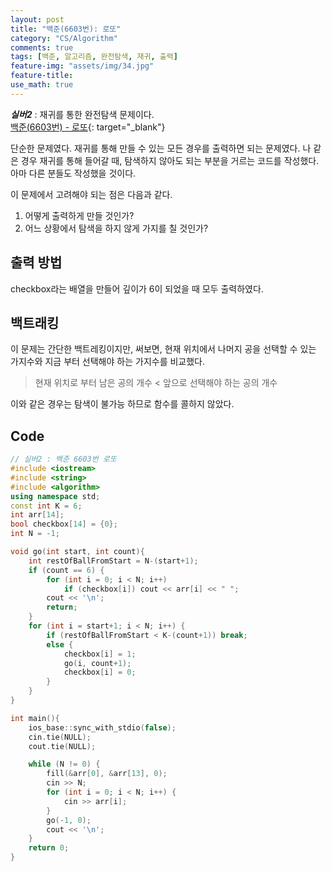 ```yaml
---
layout: post
title: "백준(6603번): 로또"
category: "CS/Algorithm"
comments: true
tags: [백준, 알고리즘, 완전탐색, 재귀, 출력]
feature-img: "assets/img/34.jpg"
feature-title:
use_math: true
---
```


**_실버2_** : 재귀를 통한 완전탐색 문제이다.  
[백준(6603번) - 로또](https://www.acmicpc.net/problem/6603){: target="\_blank"}

단순한 문제였다. 재귀를 통해 만들 수 있는 모든 경우를 출력하면 되는 문제였다. 나 같은 경우 재귀를 통해 들어갈 때, 탐색하지 않아도 되는 부분을 거르는 코드를 작성했다. 아마 다른 분들도 작성했을 것이다.

이 문제에서 고려해야 되는 점은 다음과 같다.

1. 어떻게 출력하게 만들 것인가?
2. 어느 상황에서 탐색을 하지 않게 가지를 칠 것인가?

## 출력 방법

checkbox라는 배열을 만들어 깊이가 6이 되었을 때 모두 출력하였다.

## 백트래킹

이 문제는 간단한 백트레킹이지만, 써보면, 현재 위치에서 나머지 공을 선택할 수 있는 가지수와 지금 부터 선택해야 하는 가지수를 비교했다.

> 현재 위치로 부터 남은 공의 개수 < 앞으로 선택해야 하는 공의 개수

이와 같은 경우는 탐색이 불가능 하므로 함수를 콜하지 않았다.

## Code

```c++
// 실버2 : 백준 6603번 로또
#include <iostream>
#include <string>
#include <algorithm>
using namespace std;
const int K = 6;
int arr[14];
bool checkbox[14] = {0};
int N = -1;

void go(int start, int count){
    int restOfBallFromStart = N-(start+1);
    if (count == 6) {
        for (int i = 0; i < N; i++)
            if (checkbox[i]) cout << arr[i] << " ";
        cout << '\n';
        return;
    }
    for (int i = start+1; i < N; i++) {
        if (restOfBallFromStart < K-(count+1)) break;
        else {
            checkbox[i] = 1;
            go(i, count+1);
            checkbox[i] = 0;
        }
    }
}

int main(){
    ios_base::sync_with_stdio(false);
    cin.tie(NULL);
    cout.tie(NULL);

    while (N != 0) {
        fill(&arr[0], &arr[13], 0);
        cin >> N;
        for (int i = 0; i < N; i++) {
            cin >> arr[i];
        }
        go(-1, 0);
        cout << '\n';
    }
    return 0;
}

```
